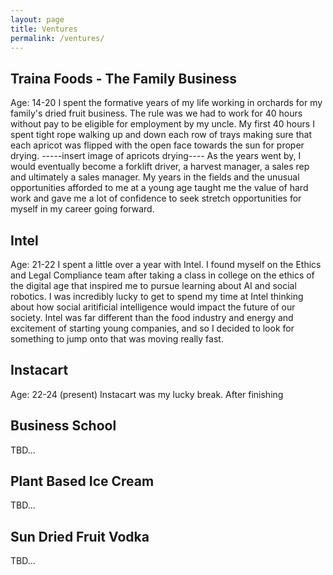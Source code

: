 ```yaml
---
layout: page
title: Ventures
permalink: /ventures/
---
```


## Traina Foods - The Family Business
Age: 14-20
I spent the formative years of my life working in orchards for my family's dried fruit business. The rule was we had to work for 40 hours without pay to be eligible for employment by my uncle. My first 40 hours I spent tight rope walking up and down each row of trays making sure that each apricot was flipped with the open face towards the sun for proper drying. 
-----insert image of apricots drying----
As the years went by, I would eventually become a forklift driver, a harvest manager, a sales rep and ultimately a sales manager. My years in the fields and the unusual opportunities afforded to me at a young age taught me the value of hard work and gave me a lot of confidence to seek stretch opportunities for myself in my career going forward.  

## Intel 
Age: 21-22
I spent a little over a year with Intel. I found myself on the Ethics and Legal Compliance team after taking a class in college on the ethics of the digital age that inspired me to pursue learning about AI and social robotics. I was incredibly lucky to get to spend my time at Intel thinking about how social aritificial intelligence would impact the future of our society. Intel was far different than the food industry and energy and excitement of starting young companies, and so I decided to look for something to jump onto that was moving really fast. 

## Instacart
Age: 22-24 (present)
Instacart was my lucky break. After finishing 


## Business School
TBD...

## Plant Based Ice Cream
TBD...

## Sun Dried Fruit Vodka
TBD...


